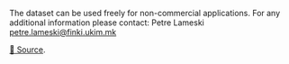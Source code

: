 The dataset can be used freely for non-commercial applications. For any additional information please contact: Petre Lameski [petre.lameski@finki.ukim.mk](petre.lameski@finki.ukim.mk)

[🔗 Source](https://github.com/lameski/rgbweeddetection#weed-detection-dataset-with-rgb-images-taken-under-variable-light-conditions).
